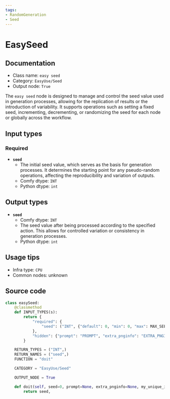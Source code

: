 ```yaml
---
tags:
- RandomGeneration
- Seed
---
```


# EasySeed
## Documentation
- Class name: `easy seed`
- Category: `EasyUse/Seed`
- Output node: `True`

The `easy seed` node is designed to manage and control the seed value used in generation processes, allowing for the replication of results or the introduction of variability. It supports operations such as setting a fixed seed, incrementing, decrementing, or randomizing the seed for each node or globally across the workflow.
## Input types
### Required
- **`seed`**
    - The initial seed value, which serves as the basis for generation processes. It determines the starting point for any pseudo-random operations, affecting the reproducibility and variation of outputs.
    - Comfy dtype: `INT`
    - Python dtype: `int`
## Output types
- **`seed`**
    - Comfy dtype: `INT`
    - The seed value after being processed according to the specified action. This allows for controlled variation or consistency in generation processes.
    - Python dtype: `int`
## Usage tips
- Infra type: `CPU`
- Common nodes: unknown


## Source code
```python
class easySeed:
    @classmethod
    def INPUT_TYPES(s):
        return {
            "required": {
                "seed": ("INT", {"default": 0, "min": 0, "max": MAX_SEED_NUM}),
            },
            "hidden": {"prompt": "PROMPT", "extra_pnginfo": "EXTRA_PNGINFO", "my_unique_id": "UNIQUE_ID"},
        }

    RETURN_TYPES = ("INT",)
    RETURN_NAMES = ("seed",)
    FUNCTION = "doit"

    CATEGORY = "EasyUse/Seed"

    OUTPUT_NODE = True

    def doit(self, seed=0, prompt=None, extra_pnginfo=None, my_unique_id=None):
        return seed,

```
